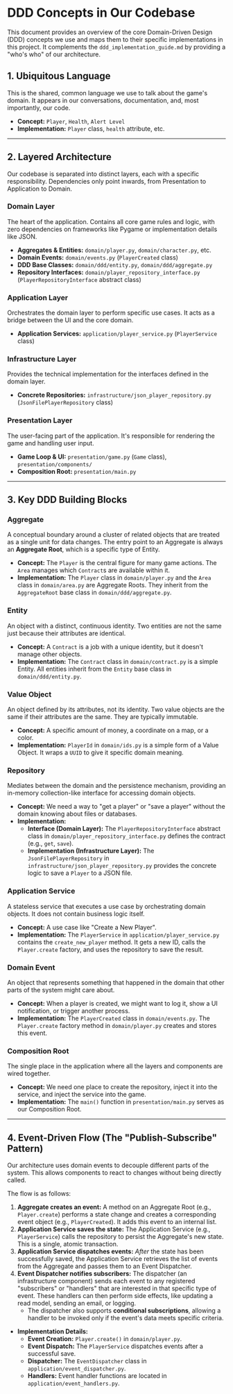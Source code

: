 # DDD Concepts in Our Codebase

This document provides an overview of the core Domain-Driven Design (DDD) concepts we use and maps them to their specific implementations in this project. It complements the `ddd_implementation_guide.md` by providing a "who's who" of our architecture.

## 1. Ubiquitous Language

This is the shared, common language we use to talk about the game's domain. It appears in our conversations, documentation, and, most importantly, our code.

- **Concept:** `Player`, `Health`, `Alert Level`
- **Implementation:** `Player` class, `health` attribute, etc.

---

## 2. Layered Architecture

Our codebase is separated into distinct layers, each with a specific responsibility. Dependencies only point inwards, from Presentation to Application to Domain.

### Domain Layer

The heart of the application. Contains all core game rules and logic, with zero dependencies on frameworks like Pygame or implementation details like JSON.

- **Aggregates & Entities:** `domain/player.py`, `domain/character.py`, etc.
- **Domain Events:** `domain/events.py` (`PlayerCreated` class)
- **DDD Base Classes:** `domain/ddd/entity.py`, `domain/ddd/aggregate.py`
- **Repository Interfaces:** `domain/player_repository_interface.py` (`PlayerRepositoryInterface` abstract class)

### Application Layer

Orchestrates the domain layer to perform specific use cases. It acts as a bridge between the UI and the core domain.

- **Application Services:** `application/player_service.py` (`PlayerService` class)

### Infrastructure Layer

Provides the technical implementation for the interfaces defined in the domain layer.

- **Concrete Repositories:** `infrastructure/json_player_repository.py` (`JsonFilePlayerRepository` class)

### Presentation Layer

The user-facing part of the application. It's responsible for rendering the game and handling user input.

- **Game Loop & UI:** `presentation/game.py` (`Game` class), `presentation/components/`
- **Composition Root:** `presentation/main.py`

---

## 3. Key DDD Building Blocks

### Aggregate

A conceptual boundary around a cluster of related objects that are treated as a single unit for data changes. The entry point to an Aggregate is always an **Aggregate Root**, which is a specific type of Entity.

- **Concept:** The `Player` is the central figure for many game actions. The `Area` manages which `Contract`s are available within it.
- **Implementation:** The `Player` class in `domain/player.py` and the `Area` class in `domain/area.py` are Aggregate Roots. They inherit from the `AggregateRoot` base class in `domain/ddd/aggregate.py`.

### Entity

An object with a distinct, continuous identity. Two entities are not the same just because their attributes are identical.

- **Concept:** A `Contract` is a job with a unique identity, but it doesn't manage other objects.
- **Implementation:** The `Contract` class in `domain/contract.py` is a simple Entity. All entities inherit from the `Entity` base class in `domain/ddd/entity.py`.

### Value Object

An object defined by its attributes, not its identity. Two value objects are the same if their attributes are the same. They are typically immutable.

- **Concept:** A specific amount of money, a coordinate on a map, or a color.
- **Implementation:** `PlayerId` in `domain/ids.py` is a simple form of a Value Object. It wraps a `UUID` to give it specific domain meaning.

### Repository

Mediates between the domain and the persistence mechanism, providing an in-memory collection-like interface for accessing domain objects.

- **Concept:** We need a way to "get a player" or "save a player" without the domain knowing about files or databases.
- **Implementation:**
    - **Interface (Domain Layer):** The `PlayerRepositoryInterface` abstract class in `domain/player_repository_interface.py` defines the contract (e.g., `get`, `save`).
    - **Implementation (Infrastructure Layer):** The `JsonFilePlayerRepository` in `infrastructure/json_player_repository.py` provides the concrete logic to save a `Player` to a JSON file.

### Application Service

A stateless service that executes a use case by orchestrating domain objects. It does not contain business logic itself.

- **Concept:** A use case like "Create a New Player".
- **Implementation:** The `PlayerService` in `application/player_service.py` contains the `create_new_player` method. It gets a new ID, calls the `Player.create` factory, and uses the repository to save the result.

### Domain Event

An object that represents something that happened in the domain that other parts of the system might care about.

- **Concept:** When a player is created, we might want to log it, show a UI notification, or trigger another process.
- **Implementation:** The `PlayerCreated` class in `domain/events.py`. The `Player.create` factory method in `domain/player.py` creates and stores this event.

### Composition Root

The single place in the application where all the layers and components are wired together.

- **Concept:** We need one place to create the repository, inject it into the service, and inject the service into the game.
- **Implementation:** The `main()` function in `presentation/main.py` serves as our Composition Root.

---

## 4. Event-Driven Flow (The "Publish-Subscribe" Pattern)

Our architecture uses domain events to decouple different parts of the system. This allows components to react to changes without being directly called.

The flow is as follows:
1.  **Aggregate creates an event:** A method on an Aggregate Root (e.g., `Player.create`) performs a state change and creates a corresponding event object (e.g., `PlayerCreated`). It adds this event to an internal list.
2.  **Application Service saves the state:** The Application Service (e.g., `PlayerService`) calls the repository to persist the Aggregate's new state. This is a single, atomic transaction.
3.  **Application Service dispatches events:** *After* the state has been successfully saved, the Application Service retrieves the list of events from the Aggregate and passes them to an Event Dispatcher.
4.  **Event Dispatcher notifies subscribers:** The dispatcher (an infrastructure component) sends each event to any registered "subscribers" or "handlers" that are interested in that specific type of event. These handlers can then perform side effects, like updating a read model, sending an email, or logging.
    -   The dispatcher also supports **conditional subscriptions**, allowing a handler to be invoked only if the event's data meets specific criteria.


- **Implementation Details:**
    - **Event Creation:** `Player.create()` in `domain/player.py`.
    - **Event Dispatch:** The `PlayerService` dispatches events after a successful save.
    - **Dispatcher:** The `EventDispatcher` class in `application/event_dispatcher.py`.
    - **Handlers:** Event handler functions are located in `application/event_handlers.py`.
